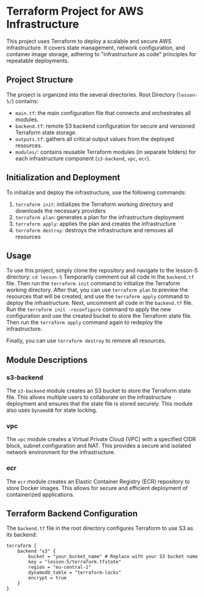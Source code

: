 # Terraform Project for AWS Infrastructure

This project uses Terraform to deploy a scalable and secure AWS infrastructure. It covers state management, network configuration, and container image storage, adhering to "infrastructure as code" principles for repeatable deployments.

## Project Structure

The project is organized into the several directories. Root Directory (`lesson-5/`) contains:

- `main.tf`: the main configuration file that connects and orchestrates all modules.
- `backend.tf`: remote S3 backend configuration for secure and versioned Terraform state storage.
- `outputs.tf`: gathers all critical output values from the deployed resources.
- `modules/`: contains reusable Terraform modules (in separate folders) for each infrastructure component (`s3-backend`, `vpc`, `ecr`).

## Initialization and Deployment

To initialize and deploy the infrastructure, use the following commands:

1. `terraform init`: initializes the Terraform working directory and downloads the necessary providers
2. `terraform plan`: generates a plan for the infrastructure deployment
3. `terraform apply`: applies the plan and creates the infrastructure
4. `terraform destroy`: destroys the infrastructure and removes all resources

## Usage

To use this project, simply clone the repository and navigate to the lesson-5 directory: `cd lesson-5`
Temporarily comment out all code in the `backend.tf` file. Then run the `terraform init` command to initialize the Terraform working directory. After that, you can use `terraform plan` to preview the resources that will be created, and use the `terraform apply` command to deploy the infrastructure. Next, uncomment all code in the `backend.tf` file. Run the `terraform init -reconfigure` command to apply the new configuration and use the created bucket to store the Terraform state file. Then run the `terraform apply` command again to redeploy the infrastructure.

Finally, you can use `terraform destroy` to remove all resources.

## Module Descriptions

### s3-backend

The `s3-backend` module creates an S3 bucket to store the Terraform state file. This allows multiple users to collaborate on the infrastructure deployment and ensures that the state file is stored securely. This module also uses `DynamoDB` for state locking.

### vpc

The `vpc` module creates a Virtual Private Cloud (VPC) with a specified CIDR block, subnet configuration and NAT. This provides a secure and isolated network environment for the infrastructure.

### ecr

The `ecr` module creates an Elastic Container Registry (ECR) repository to store Docker images. This allows for secure and efficient deployment of containerized applications.

## Terraform Backend Configuration

The `backend.tf` file in the root directory configures Terraform to use S3 as its backend:

```
terraform {
    backend "s3" {
        bucket = "your_bucket_name" # Replace with your S3 bucket name
        key = "lesson-5/terraform.tfstate"
        region = "eu-central-1"
        dynamodb_table = "terraform-locks"
        encrypt = true
    }
}
```
